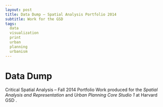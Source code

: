 ```yaml
---
layout: post
title: Data Dump – Spatial Analysis Portfolio 2014
subtitle: Work for the GSD
tags:
  data
  visualization
  print
  urban
  planning
  urbanism
---
```


# Data Dump
Critical Spatial Analysis – Fall 2014 Portfolio
Work produced for the *Spatial Analysis and Representation* and *Urban Planning Core Studio 1* at Harvard GSD . 

<div data-configid="1910965/12307073" style="width:650px; height:410px;" class="issuuembed"></div><script type="text/javascript" src="//e.issuu.com/embed.js" async="true"></script>